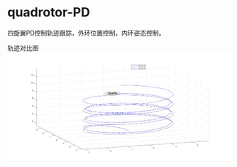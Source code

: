 # quadrotor-PD
四旋翼PD控制轨迹跟踪，外环位置控制，内环姿态控制。

轨迹对比图
![Alt text](https://github.com/handsomelychan000/quadrotor-PD/blob/master/untitled.jpg)
